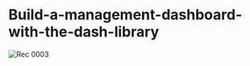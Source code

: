 # Build-a-management-dashboard-with-the-dash-library

![Rec 0003](https://user-images.githubusercontent.com/78989487/177610796-4edaad0c-d55c-43b3-a053-91c7f4852357.gif)
